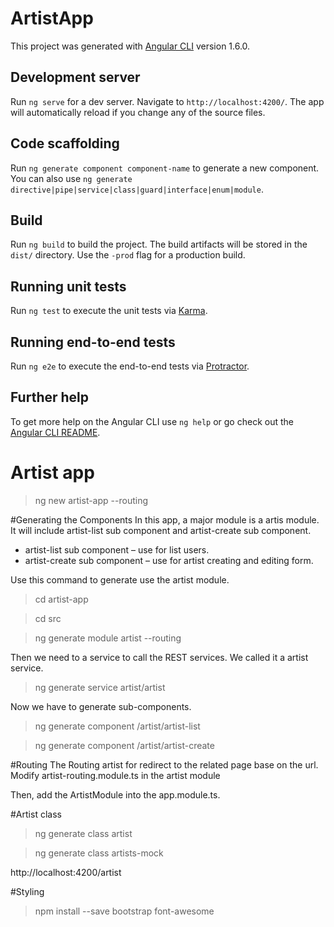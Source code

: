# ArtistApp

This project was generated with [Angular CLI](https://github.com/angular/angular-cli) version 1.6.0.

## Development server

Run `ng serve` for a dev server. Navigate to `http://localhost:4200/`. The app will automatically reload if you change any of the source files.

## Code scaffolding

Run `ng generate component component-name` to generate a new component. You can also use `ng generate directive|pipe|service|class|guard|interface|enum|module`.

## Build

Run `ng build` to build the project. The build artifacts will be stored in the `dist/` directory. Use the `-prod` flag for a production build.

## Running unit tests

Run `ng test` to execute the unit tests via [Karma](https://karma-runner.github.io).

## Running end-to-end tests

Run `ng e2e` to execute the end-to-end tests via [Protractor](http://www.protractortest.org/).

## Further help

To get more help on the Angular CLI use `ng help` or go check out the [Angular CLI README](https://github.com/angular/angular-cli/blob/master/README.md).



# Artist app 

>ng new artist-app --routing


#Generating the Components
In this app, a major module is a artis module. It will include artist-list sub component and artist-create sub component.

* artist-list sub component – use for list users.
* artist-create sub component – use for artist creating and editing form.

Use this command to generate use the artist module.
>cd artist-app 

> cd src

>ng generate module artist --routing

Then we need to a service to call the REST services. We called it a artist service.

>ng generate service artist/artist

Now we have to generate sub-components.

>ng generate component /artist/artist-list

>ng generate component /artist/artist-create


#Routing
The Routing artist for redirect to the related page base on the url.
Modify artist-routing.module.ts in the artist module


Then, add the ArtistModule into the app.module.ts.



#Artist class 

> ng generate class artist

> ng generate class artists-mock


http://localhost:4200/artist



#Styling

>npm install --save bootstrap font-awesome

